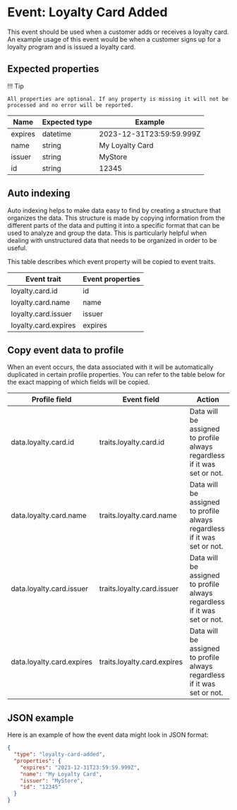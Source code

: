 # Event: Loyalty Card Added

This event should be used when a customer adds or receives a loyalty card. An example usage of this event would be when
a customer signs up for a loyalty program and is issued a loyalty card.

## Expected properties

!!! Tip 
    
    All properties are optional. If any property is missing it will not be processed and no error will be reported.

| Name    | Expected type   | Example                                            |
|---------|-----------------|----------------------------------------------------|
| expires | datetime        | 2023-12-31T23:59:59.999Z                          |
| name    | string          | My Loyalty Card                                    |
| issuer  | string          | MyStore                                            |
| id      | string          | 12345                                              |

## Auto indexing

Auto indexing helps to make data easy to find by creating a structure that organizes the data. This structure is made by
copying information from the different parts of the data and putting it into a specific format that can be used to
analyze and group the data. This is particularly helpful when dealing with unstructured data that needs to be organized
in order to be useful.

This table describes which event property will be copied to event traits.

| Event trait          | Event properties   |
|----------------------|--------------------|
| loyalty.card.id      | id                 |
| loyalty.card.name    | name               |
| loyalty.card.issuer  | issuer             |
| loyalty.card.expires | expires            | 

## Copy event data to profile

When an event occurs, the data associated with it will be automatically duplicated in certain profile properties. You
can refer to the table below for the exact mapping of which fields will be copied.

| Profile field             | Event field                 | Action                                                                   |
|---------------------------|-----------------------------|--------------------------------------------------------------------------|
| data.loyalty.card.id      | traits.loyalty.card.id      | Data will be assigned to profile always regardless if it was set or not. |
| data.loyalty.card.name    | traits.loyalty.card.name    | Data will be assigned to profile always regardless if it was set or not. |
| data.loyalty.card.issuer  | traits.loyalty.card.issuer  | Data will be assigned to profile always regardless if it was set or not. |
| data.loyalty.card.expires | traits.loyalty.card.expires | Data will be assigned to profile always regardless if it was set or not. |

## JSON example

Here is an example of how the event data might look in JSON format:

```json
{
  "type": "loyalty-card-added",
  "properties": {
    "expires": "2023-12-31T23:59:59.999Z",
    "name": "My Loyalty Card",
    "issuer": "MyStore",
    "id": "12345"
  }
}
```
